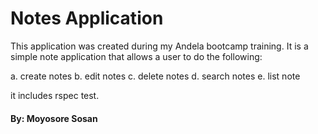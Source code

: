 # Notes Application
This application was created during my Andela bootcamp training.
It is a simple note application that allows a user to do the following: 

  a. create notes
  b. edit notes
  c. delete notes
  d. search notes 
  e. list note
  
it includes rspec test.


#### By: Moyosore Sosan